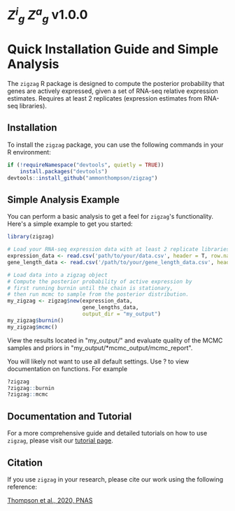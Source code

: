 # <strong><em>Z<sup>i</sup><sub>g</sub> Z<sup>a</sup><sub>g</sub></em></strong> v1.0.0

# Quick Installation Guide and Simple Analysis

The `zigzag` R package is designed to compute the posterior probability that genes are actively expressed, given a set of RNA-seq relative expression estimates. Requires at least 2 replicates (expression estimates from RNA-seq libraries).

## Installation

To install the `zigzag` package, you can use the following commands in your R environment:

``` r
if (!requireNamespace("devtools", quietly = TRUE))
    install.packages("devtools")
devtools::install_github("ammonthompson/zigzag")
```

## Simple Analysis Example

You can perform a basic analysis to get a feel for `zigzag`'s functionality. Here's a simple example to get you started:

``` r
library(zigzag)

# Load your RNA-seq expression data with at least 2 replicate libraries.
expression_data <- read.csv('path/to/your/data.csv', header = T, row.names = 1)
gene_length_data <- read.csv('/path/to/your/gene_length_data.csv', header = T, row.names = 1)

# Load data into a zigzag object
# Compute the posterior probability of active expression by
# first running burnin until the chain is stationary,
# then run mcmc to sample from the posterior distribution.
my_zigzag <- zigzag$new(expression_data, 
                        gene_lengths_data, 
                        output_dir = "my_output")
my_zigzag$burnin()
my_zigzag$mcmc()

```
View the results located in "my_output/" and evaluate quality of the MCMC samples and priors in "my_output/*mcmc_output/mcmc_report". 

You will likely not want to use all default settings. Use ? to view documentation on functions. For example

``` r
?zigzag
?zigzag::burnin 
?zigzag::mcmc
```

## Documentation and Tutorial

For a more comprehensive guide and detailed tutorials on how to use `zigzag`, please visit our [tutorial page](https://ammonthompson.github.io/zigzag_user_guide/).

## Citation

If you use `zigzag` in your research, please cite our work using the following reference:

[Thompson et al., 2020, PNAS](https://doi.org/10.1073/pnas.1919748117)

